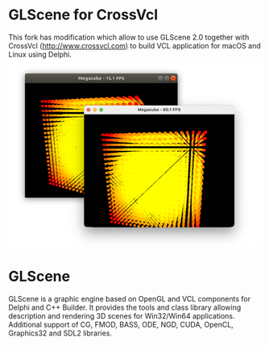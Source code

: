 # GLScene for CrossVcl
This fork has modification which allow to use GLScene 2.0 together with CrossVcl (http://www.crossvcl.com) to build VCL application for macOS and Linux using Delphi.
![Advanced](Screenshots/glscene.png)

# GLScene
GLScene is a graphic engine based on OpenGL and VCL components for Delphi and C++ Builder. 
It provides the tools and class library allowing description and rendering 3D scenes
for Win32/Win64 applications.
Additional support of CG, FMOD,  BASS,  ODE, NGD, CUDA, OpenCL, Graphics32 and SDL2 libraries.
